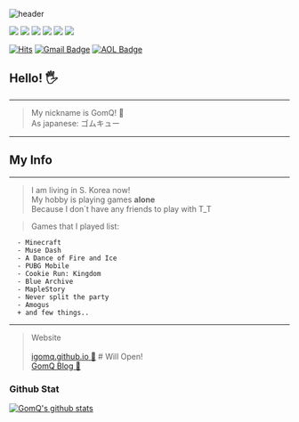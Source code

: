 ![header](https://capsule-render.vercel.app/api?type=waving&color=gradient&height=300&section=header&text=Hello!&fontSize=70&desc=iGomQ%20Github)
<!--
**igomq/igomq** is a ✨ _special_ ✨ repository because its `README.md` (this file) appears on your GitHub profile.

Here are some ideas to get you started:

- 🔭 I’m currently working on ...
- 🌱 I’m currently learning ...
- 👯 I’m looking to collaborate on ...
- 🤔 I’m looking for help with ...
- 💬 Ask me about ...
- 📫 How to reach me: ...
- 😄 Pronouns: ...
- ⚡ Fun fact: ...
-->
<div>
  <img src="https://img.shields.io/badge/JAVA-007396?style=for-the-badge&logo=java&logoColor=white">
  <img src="https://img.shields.io/badge/javascript-F7DF1E?style=for-the-badge&logo=javascript&logoColor=black">
  <img src="https://img.shields.io/badge/vue.js-4FC08D?style=for-the-badge&logo=vue.js&logoColor=white">
  <img src="https://img.shields.io/badge/html-E34F26?style=for-the-badge&logo=html5&logoColor=white">
  <img src="https://img.shields.io/badge/github-181717?style=for-the-badge&logo=github&logoColor=white">
  <img src="https://img.shields.io/badge/linux-FCC624?style=for-the-badge&logo=linux&logoColor=black">
</div>
 
[![Hits](https://hits.seeyoufarm.com/api/count/incr/badge.svg?url=https%3A%2F%2Fgithub.com%2FGom0927%2FGom0927&count_bg=%2379C83D&title_bg=%23555555&icon=&icon_color=%23E7E7E7&title=hits&edge_flat=false)](https://hits.seeyoufarm.com)
[![Gmail Badge](https://img.shields.io/badge/Gmail-d14836?style=flat-square&logo=Gmail&logoColor=white&link=mailto:oconlygom@gmail.com)](mailto:oconlygom@gmail.com)
[![AOL Badge](https://img.shields.io/badge/Mail-AOL-blue?style=flat-square&logo=appveyor)](mailto:gomqn@aol.com)

## Hello! 🖐️
- - -

> My nickname is GomQ! 🐻 <br/>
> As japanese: ゴムキュー

- - -

## My Info
- - -

> I am living in S. Korea now! <br/>
> My hobby is playing games **alone** <br/>
> Because I don\`t have any friends to play with T_T

> Games that I played list:
  ```
    - Minecraft
    - Muse Dash
    - A Dance of Fire and Ice
    - PUBG Mobile
    - Cookie Run: Kingdom
    - Blue Archive
    - MapleStory
    - Never split the party
    - Amogus
    + and few things..
  ```
- - -
> Website <br/>
> <br/>
> [igomq.github.io 🐻](https://igomq.github.io) # Will Open! <br/>
> [GomQ Blog 📘](https://gomq.tistory.com)


### Github Stat
[![GomQ's github stats](https://github-readme-stats.vercel.app/api?username=Gom0927)](https://github.com/anuraghazra/github-readme-stats)

